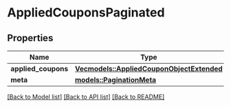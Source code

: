 # AppliedCouponsPaginated

## Properties

Name | Type | Description | Notes
------------ | ------------- | ------------- | -------------
**applied_coupons** | [**Vec<models::AppliedCouponObjectExtended>**](AppliedCouponObjectExtended.md) |  | 
**meta** | [**models::PaginationMeta**](PaginationMeta.md) |  | 

[[Back to Model list]](../README.md#documentation-for-models) [[Back to API list]](../README.md#documentation-for-api-endpoints) [[Back to README]](../README.md)


